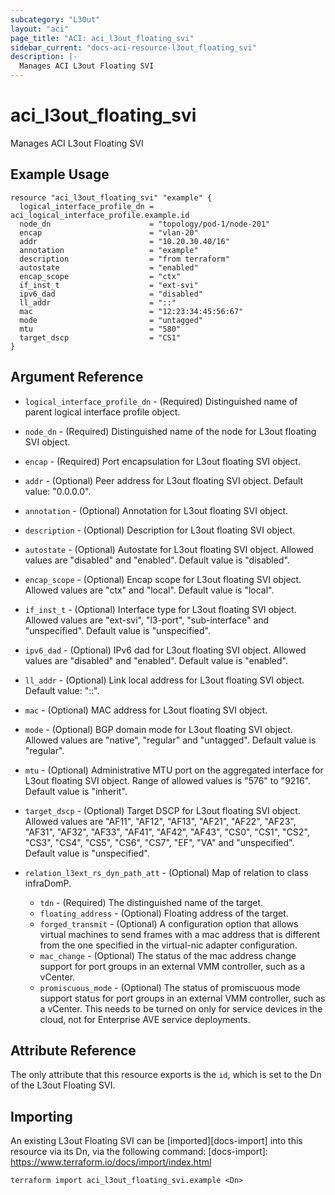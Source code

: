 ```yaml
---
subcategory: "L3Out"
layout: "aci"
page_title: "ACI: aci_l3out_floating_svi"
sidebar_current: "docs-aci-resource-l3out_floating_svi"
description: |-
  Manages ACI L3out Floating SVI
---
```


# aci_l3out_floating_svi

Manages ACI L3out Floating SVI

## Example Usage

```hcl
resource "aci_l3out_floating_svi" "example" {
  logical_interface_profile_dn = aci_logical_interface_profile.example.id
  node_dn                      = "topology/pod-1/node-201"
  encap                        = "vlan-20"
  addr                         = "10.20.30.40/16"
  annotation                   = "example"
  description                  = "from terraform"
  autostate                    = "enabled"
  encap_scope                  = "ctx"
  if_inst_t                    = "ext-svi"
  ipv6_dad                     = "disabled"
  ll_addr                      = "::"
  mac                          = "12:23:34:45:56:67"
  mode                         = "untagged"
  mtu                          = "580"
  target_dscp                  = "CS1"
}
```

## Argument Reference

- `logical_interface_profile_dn` - (Required) Distinguished name of parent logical interface profile object.
- `node_dn` - (Required) Distinguished name of the node for L3out floating SVI object.
- `encap` - (Required) Port encapsulation for L3out floating SVI object.
- `addr` - (Optional) Peer address for L3out floating SVI object. Default value: "0.0.0.0".
- `annotation` - (Optional) Annotation for L3out floating SVI object.
- `description` - (Optional) Description for L3out floating SVI object.
- `autostate` - (Optional) Autostate for L3out floating SVI object. Allowed values are "disabled" and "enabled". Default value is "disabled".
- `encap_scope` - (Optional) Encap scope for L3out floating SVI object. Allowed values are "ctx" and "local". Default value is "local".
- `if_inst_t` - (Optional) Interface type for L3out floating SVI object. Allowed values are "ext-svi", "l3-port", "sub-interface" and "unspecified". Default value is "unspecified".
- `ipv6_dad` - (Optional) IPv6 dad for L3out floating SVI object. Allowed values are "disabled" and "enabled". Default value is "enabled".
- `ll_addr` - (Optional) Link local address for L3out floating SVI object. Default value: "::".
- `mac` - (Optional) MAC address for L3out floating SVI object.
- `mode` - (Optional) BGP domain mode for L3out floating SVI object. Allowed values are "native", "regular" and "untagged". Default value is "regular".
- `mtu` - (Optional) Administrative MTU port on the aggregated interface for L3out floating SVI object. Range of allowed values is "576" to "9216". Default value is "inherit".
- `target_dscp` - (Optional) Target DSCP for L3out floating SVI object. Allowed values are "AF11", "AF12", "AF13", "AF21", "AF22", "AF23", "AF31", "AF32", "AF33", "AF41", "AF42", "AF43", "CS0", "CS1", "CS2", "CS3", "CS4", "CS5", "CS6", "CS7", "EF", "VA" and "unspecified". Default value is "unspecified".

- `relation_l3ext_rs_dyn_path_att` - (Optional) Map of relation to class infraDomP.
  - `tdn` - (Required) The distinguished name of the target.
  - `floating_address` - (Optional) Floating address of the target.
  - `forged_transmit` - (Optional) A configuration option that allows virtual machines to send frames with a mac address that is different from the one specified in the virtual-nic adapter configuration.
  - `mac_change` - (Optional) The status of the mac address change support for port groups in an external VMM controller, such as a vCenter.
  - `promiscuous_mode` - (Optional) The status of promiscuous mode support status for port groups in an external VMM controller, such as a vCenter. This needs to be turned on only for service devices in the cloud, not for Enterprise AVE service deployments.

## Attribute Reference

The only attribute that this resource exports is the `id`, which is set to the
Dn of the L3out Floating SVI.

## Importing

An existing L3out Floating SVI can be [imported][docs-import] into this resource via its Dn, via the following command:
[docs-import]: https://www.terraform.io/docs/import/index.html

```
terraform import aci_l3out_floating_svi.example <Dn>
```

